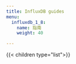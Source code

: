 ```yaml
---
title: InfluxDB guides
menu:
  influxdb_1_8:
    name: 指南
    weight: 40

---
```


{{< children type="list">}}
